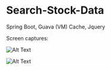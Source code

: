 # Search-Stock-Data
Spring Boot, Guava (VM) Cache, Jquery

Screen captures:

![Alt Text](https://raw.github.com/svd260/Search-Stock-Data/master/screen1.png)

![Alt Text](https://raw.github.com/svd260/Search-Stock-Data/master/screen2.png)
